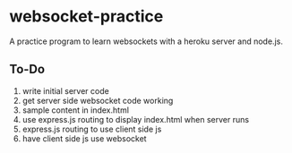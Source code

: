 # websocket-practice
A practice program to learn websockets with a heroku server and node.js.

## To-Do
1. write initial server code
2. get server side websocket code working
3. sample content in index.html
4. use express.js routing to display index.html when server runs
5. express.js routing to use client side js
6. have client side js use websocket
